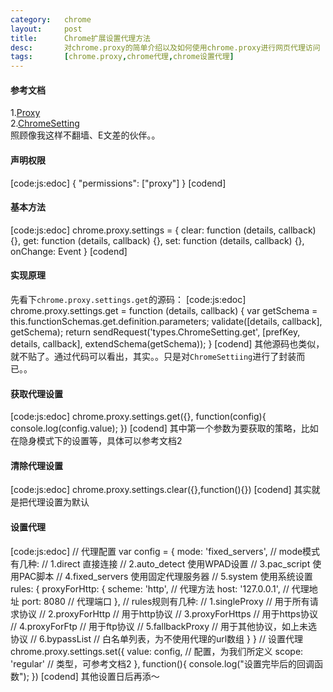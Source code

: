 ```yaml
---
category:	chrome
layout:		post
title:		Chrome扩展设置代理方法
desc:		对chrome.proxy的简单介绍以及如何使用chrome.proxy进行网页代理访问
tags:		[chrome.proxy,chrome代理,chrome设置代理]
---
```

#### 参考文档
1.[Proxy](https://lmk123.duapp.com/extensions/proxy)    
2.[ChromeSetting](https://lmk123.duapp.com/extensions/types#ChromeSetting)    
照顾像我这样不翻墙、E文差的伙伴。。

#### 声明权限
[code:js:edoc]
{
	"permissions": ["proxy"]
}
[codend]

#### 基本方法
[code:js:edoc]
chrome.proxy.settings =  {
	clear: function (details, callback) {},
	get: function (details, callback) {},
	set: function (details, callback) {},
	onChange: Event
}
[codend]

#### 实现原理
先看下`chrome.proxy.settings.get`的源码：
[code:js:edoc]
chrome.proxy.settings.get = function (details, callback) {
	var getSchema = this.functionSchemas.get.definition.parameters;
	validate([details, callback], getSchema);
	return sendRequest('types.ChromeSetting.get',
		[prefKey, details, callback],
		extendSchema(getSchema));
} 
[codend]
其他源码也类似，就不贴了。通过代码可以看出，其实。。只是对`ChromeSettiing`进行了封装而已。。

#### 获取代理设置
[code:js:edoc]
chrome.proxy.settings.get({}, function(config){
	console.log(config.value);
})
[codend]
其中第一个参数为要获取的策略，比如在隐身模式下的设置等，具体可以参考文档2

#### 清除代理设置
[code:js:edoc]
chrome.proxy.settings.clear({},function(){})
[codend]
其实就是把代理设置为默认

#### 设置代理
[code:js:edoc]
// 代理配置
var config = {
	mode: 'fixed_servers',
	// mode模式有几种:
	// 1.direct			直接连接
	// 2.auto_detect	使用WPAD设置
	// 3.pac_script		使用PAC脚本
	// 4.fixed_servers	使用固定代理服务器
	// 5.system			使用系统设置
	rules: {
		proxyForHttp: {
			scheme: 'http',		// 代理方法
			host: '127.0.0.1',	// 代理地址
			port: 8080			// 代理端口
		},
		// rules规则有几种:
		// 1.singleProxy	// 用于所有请求协议
		// 2.proxyForHttp	// 用于http协议
		// 3.proxyForHttps	// 用于https协议
		// 4.proxyForFtp	// 用于ftp协议
		// 5.fallbackProxy	// 用于其他协议，如上未选协议
		// 6.bypassList		// 白名单列表，为不使用代理的url数组
	}
}
// 设置代理
chrome.proxy.settings.set({
	value: config,		// 配置，为我们所定义
	scope: 'regular'	// 类型，可参考文档2
}, function(){
	console.log("设置完毕后的回调函数");
})
[codend]
其他设置日后再添～